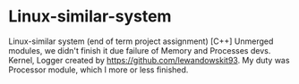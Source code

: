 # Linux-similar-system
Linux-similar system (end of term project assignment) [C++]
Unmerged modules, we didn't finish it due failure of Memory and Processes devs.
Kernel, Logger created by https://github.com/lewandowskit93.
My duty was Processor module, which I more or less finished.
